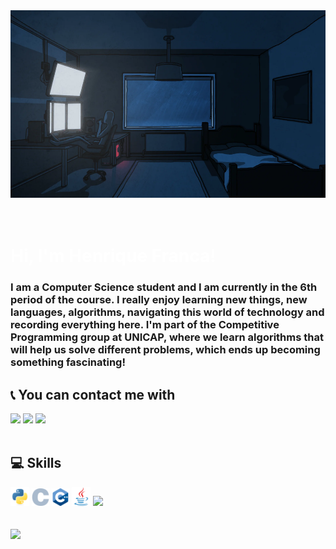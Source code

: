 <div align="center">
    <img height="300" src="bedroom.gif">
</div>

<div align="left">
    <br><br>
   <h1 style="color: white">Hi, I'm Henrique Franca!</h1>
    <h3>I am a Computer Science student and I am currently in the 6th period of the course. I really enjoy learning new things, new languages, algorithms, navigating this world of technology and recording everything here. I'm part of the Competitive Programming group at UNICAP, where we learn algorithms that will help us solve different problems, which ends up becoming something fascinating!
    </h3>
</div>


<h2>📞 You can contact me with</h2>
<a href="https://instagram.com/henriq.francaa" target="_blank"><img src="https://img.shields.io/badge/-Instagram-%23E4405F?style=for-the-badge&logo=instagram&logoColor=white" target="_blank"></a> 
  <a href = "mailto:henrique23.franca@gmail.com"><img src="https://img.shields.io/badge/-Gmail-%23333?style=for-the-badge&logo=gmail&logoColor=white" target="_blank"></a>
  <a href="https://www.linkedin.com/in/henrique-franca-16390125b" target="_blank"><img src="https://img.shields.io/badge/-LinkedIn-%230077B5?style=for-the-badge&logo=linkedin&logoColor=white" target="_blank"></a> 

<div>
    <br>
    <h2>💻 Skills</h2>
    <img height="30" src="https://raw.githubusercontent.com/devicons/devicon/master/icons/python/python-original.svg">
    <img height="28" src="https://raw.githubusercontent.com/devicons/devicon/master/icons/c/c-original.svg">
    <img height="28" src="https://raw.githubusercontent.com/devicons/devicon/master/icons/cplusplus/cplusplus-original.svg">
    <img height="30" src="https://raw.githubusercontent.com/devicons/devicon/master/icons/java/java-original.svg">
    <img height="30" src="https://user-images.githubusercontent.com/25181517/192158954-f88b5814-d510-4564-b285-dff7d6400dad.png">    
</div>

<div align="left">
    <br><br>
    <img height="150em" src="https://github-readme-stats.vercel.app/api/top-langs/?username=HenriqueFrancaa&layout=compact&langs_count=16&theme=transparent"/>
</div>
